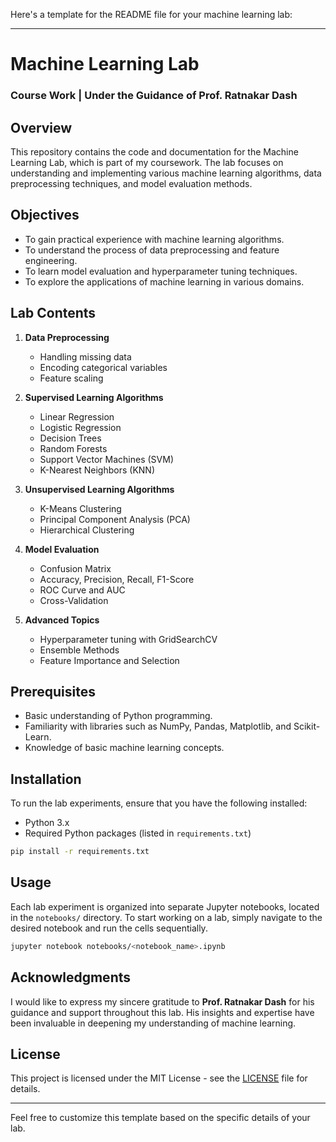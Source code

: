 Here's a template for the README file for your machine learning lab:

---

# Machine Learning Lab

### Course Work | Under the Guidance of Prof. Ratnakar Dash

## Overview

This repository contains the code and documentation for the Machine Learning Lab, which is part of my coursework. The lab focuses on understanding and implementing various machine learning algorithms, data preprocessing techniques, and model evaluation methods.

## Objectives

- To gain practical experience with machine learning algorithms.
- To understand the process of data preprocessing and feature engineering.
- To learn model evaluation and hyperparameter tuning techniques.
- To explore the applications of machine learning in various domains.

## Lab Contents

1. **Data Preprocessing**
   - Handling missing data
   - Encoding categorical variables
   - Feature scaling

2. **Supervised Learning Algorithms**
   - Linear Regression
   - Logistic Regression
   - Decision Trees
   - Random Forests
   - Support Vector Machines (SVM)
   - K-Nearest Neighbors (KNN)

3. **Unsupervised Learning Algorithms**
   - K-Means Clustering
   - Principal Component Analysis (PCA)
   - Hierarchical Clustering

4. **Model Evaluation**
   - Confusion Matrix
   - Accuracy, Precision, Recall, F1-Score
   - ROC Curve and AUC
   - Cross-Validation

5. **Advanced Topics**
   - Hyperparameter tuning with GridSearchCV
   - Ensemble Methods
   - Feature Importance and Selection

## Prerequisites

- Basic understanding of Python programming.
- Familiarity with libraries such as NumPy, Pandas, Matplotlib, and Scikit-Learn.
- Knowledge of basic machine learning concepts.

## Installation

To run the lab experiments, ensure that you have the following installed:

- Python 3.x
- Required Python packages (listed in `requirements.txt`)

```bash
pip install -r requirements.txt
```

## Usage

Each lab experiment is organized into separate Jupyter notebooks, located in the `notebooks/` directory. To start working on a lab, simply navigate to the desired notebook and run the cells sequentially.

```bash
jupyter notebook notebooks/<notebook_name>.ipynb
```

## Acknowledgments

I would like to express my sincere gratitude to **Prof. Ratnakar Dash** for his guidance and support throughout this lab. His insights and expertise have been invaluable in deepening my understanding of machine learning.

## License

This project is licensed under the MIT License - see the [LICENSE](LICENSE) file for details.

---

Feel free to customize this template based on the specific details of your lab.
